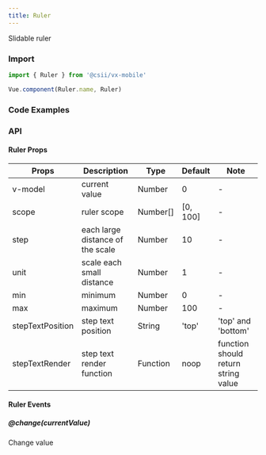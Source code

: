 ```yaml
---
title: Ruler
---
```


Slidable ruler

### Import

```javascript
import { Ruler } from '@csii/vx-mobile'

Vue.component(Ruler.name, Ruler)
```

### Code Examples
<!-- DEMO -->

### API

#### Ruler Props
|Props | Description | Type | Default | Note|
|----|-----|------|------|------|
|v-model|current value|Number|0|-|
|scope|ruler scope|Number[]|[0, 100]|-|
|step|each large distance of the scale|Number|10|-|
|unit|scale each small distance|Number|1|-|
|min|minimum|Number|0|-|
|max|maximum|Number|100|-|
|stepTextPosition|step text position|String|'top'|'top' and 'bottom'|
|stepTextRender|step text render function|Function|noop|function should return string value|

#### Ruler Events

##### @change(currentValue)
Change value
